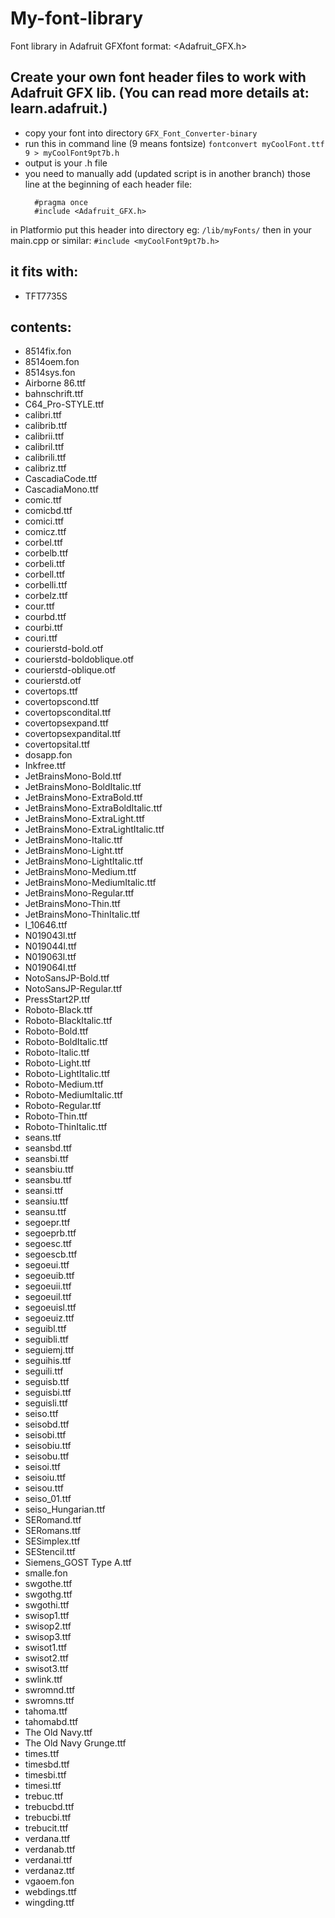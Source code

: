 # My-font-library
Font library in Adafruit GFXfont format:
<Adafruit_GFX.h>

## Create your own font header files to work with Adafruit GFX lib. (You can read more details at: learn.adafruit.)
- copy your font into directory `GFX_Font_Converter-binary`
- run this in command line (9 means fontsize)
`fontconvert myCoolFont.ttf 9 > myCoolFont9pt7b.h`
- output is your .h file
- you need to manually add (updated script is in another branch) those line at the beginning of each header file:
  ```
    #pragma once
    #include <Adafruit_GFX.h>
  ```

in Platformio put this header into directory eg: `/lib/myFonts/`
then in your main.cpp or similar:
`#include <myCoolFont9pt7b.h>`

## it fits with:
- TFT7735S

## contents:
- 8514fix.fon
- 8514oem.fon
- 8514sys.fon
- Airborne 86.ttf
- bahnschrift.ttf
- C64_Pro-STYLE.ttf
- calibri.ttf
- calibrib.ttf
- calibrii.ttf
- calibril.ttf
- calibrili.ttf
- calibriz.ttf
- CascadiaCode.ttf
- CascadiaMono.ttf
- comic.ttf
- comicbd.ttf
- comici.ttf
- comicz.ttf
- corbel.ttf
- corbelb.ttf
- corbeli.ttf
- corbell.ttf
- corbelli.ttf
- corbelz.ttf
- cour.ttf
- courbd.ttf
- courbi.ttf
- couri.ttf
- courierstd-bold.otf
- courierstd-boldoblique.otf
- courierstd-oblique.otf
- courierstd.otf
- covertops.ttf
- covertopscond.ttf
- covertopscondital.ttf
- covertopsexpand.ttf
- covertopsexpandital.ttf
- covertopsital.ttf
- dosapp.fon
- Inkfree.ttf
- JetBrainsMono-Bold.ttf
- JetBrainsMono-BoldItalic.ttf
- JetBrainsMono-ExtraBold.ttf
- JetBrainsMono-ExtraBoldItalic.ttf
- JetBrainsMono-ExtraLight.ttf
- JetBrainsMono-ExtraLightItalic.ttf
- JetBrainsMono-Italic.ttf
- JetBrainsMono-Light.ttf
- JetBrainsMono-LightItalic.ttf
- JetBrainsMono-Medium.ttf
- JetBrainsMono-MediumItalic.ttf
- JetBrainsMono-Regular.ttf
- JetBrainsMono-Thin.ttf
- JetBrainsMono-ThinItalic.ttf
- l_10646.ttf
- N019043l.ttf
- N019044l.ttf
- N019063l.ttf
- N019064l.ttf
- NotoSansJP-Bold.ttf
- NotoSansJP-Regular.ttf
- PressStart2P.ttf
- Roboto-Black.ttf
- Roboto-BlackItalic.ttf
- Roboto-Bold.ttf
- Roboto-BoldItalic.ttf
- Roboto-Italic.ttf
- Roboto-Light.ttf
- Roboto-LightItalic.ttf
- Roboto-Medium.ttf
- Roboto-MediumItalic.ttf
- Roboto-Regular.ttf
- Roboto-Thin.ttf
- Roboto-ThinItalic.ttf
- seans.ttf
- seansbd.ttf
- seansbi.ttf
- seansbiu.ttf
- seansbu.ttf
- seansi.ttf
- seansiu.ttf
- seansu.ttf
- segoepr.ttf
- segoeprb.ttf
- segoesc.ttf
- segoescb.ttf
- segoeui.ttf
- segoeuib.ttf
- segoeuii.ttf
- segoeuil.ttf
- segoeuisl.ttf
- segoeuiz.ttf
- seguibl.ttf
- seguibli.ttf
- seguiemj.ttf
- seguihis.ttf
- seguili.ttf
- seguisb.ttf
- seguisbi.ttf
- seguisli.ttf
- seiso.ttf
- seisobd.ttf
- seisobi.ttf
- seisobiu.ttf
- seisobu.ttf
- seisoi.ttf
- seisoiu.ttf
- seisou.ttf
- seiso_01.ttf
- seiso_Hungarian.ttf
- SERomand.ttf
- SERomans.ttf
- SESimplex.ttf
- SEStencil.ttf
- Siemens_GOST Type A.ttf
- smalle.fon
- swgothe.ttf
- swgothg.ttf
- swgothi.ttf
- swisop1.ttf
- swisop2.ttf
- swisop3.ttf
- swisot1.ttf
- swisot2.ttf
- swisot3.ttf
- swlink.ttf
- swromnd.ttf
- swromns.ttf
- tahoma.ttf
- tahomabd.ttf
- The Old Navy.ttf
- The Old Navy Grunge.ttf
- times.ttf
- timesbd.ttf
- timesbi.ttf
- timesi.ttf
- trebuc.ttf
- trebucbd.ttf
- trebucbi.ttf
- trebucit.ttf
- verdana.ttf
- verdanab.ttf
- verdanai.ttf
- verdanaz.ttf
- vgaoem.fon
- webdings.ttf
- wingding.ttf


